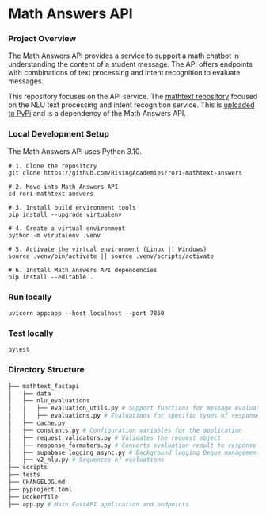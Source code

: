 # Math Answers API
### Project Overview
The Math Answers API provides a service to support a math chatbot in understanding the content of a student message.  The API offers endpoints with combinations of text processing and intent recognition to evaluate messages.

This repository focuses on the API service.
The [mathtext repository](https://gitlab.com/tangibleai/community/mathtext/-/tree/main) focused on the NLU text processing and intent recognition service.  This is [uploaded to PyPi](https://pypi.org/project/mathtext/) and is a dependency of the Math Answers API.


### Local Development Setup
The Math Answers API uses Python 3.10.  
```
# 1. Clone the repository
git clone https://github.com/RisingAcademies/rori-mathtext-answers

# 2. Move into Math Answers API
cd rori-mathtext-answers

# 3. Install build environment tools
pip install --upgrade virtualenv

# 4. Create a virtual environment
python -m virutalenv .venv

# 5. Activate the virtual environment (Linux || Windows)
source .venv/bin/activate || source .venv/scripts/activate

# 6. Install Math Answers API dependencies
pip install --editable .
```


### Run locally
`uvicorn app:app --host localhost --port 7860`


### Test locally
`pytest`


### Directory Structure
```bash
├── mathtext_fastapi
│   ├── data
│   ├── nlu_evaluations
│   │   ├── evaluation_utils.py # Support functions for message evaluations
│   │   ├── evaluations.py # Evaluations for specific types of responses
│   ├── cache.py
│   ├── constants.py # Configuration variables for the application
│   ├── request_validators.py # Validates the request object
│   ├── response_formaters.py # Converts evaluation result to response obj
│   ├── supabase_logging_async.py # Background logging Deque management
│   ├── v2_nlu.py # Sequences of evaluations
├── scripts
├── tests
├── CHANGELOG.md
├── pyproject.toml
├── Dockerfile
├── app.py # Main FastAPI application and endpoints
```
